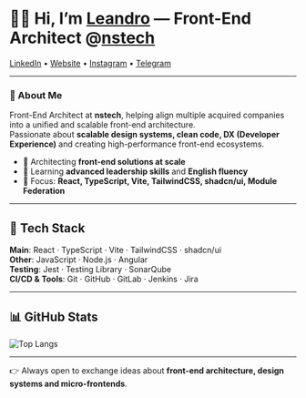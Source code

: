 # 👨‍💻 Hi, I’m [Leandro](https://www.lcpereira.dev) — Front-End Architect @[nstech](https://nstech.com.br)  

[LinkedIn](https://linkedin.com/in/leandro9893) • [Website](https://www.lcpereira.dev/) • [Instagram](https://instagram.com/lcpereira.dev/) • [Telegram](https://t.me/lcpereira_dev)  

---

### 🚀 About Me
Front-End Architect at **nstech**, helping align multiple acquired companies into a unified and scalable front-end architecture.  
Passionate about **scalable design systems, clean code, DX (Developer Experience)** and creating high-performance front-end ecosystems.  

- 🔭 Architecting **front-end solutions at scale**  
- 🌱 Learning **advanced leadership skills** and **English fluency**  
- 🎯 Focus: **React, TypeScript, Vite, TailwindCSS, shadcn/ui, Module Federation**  

---

## 💼 Tech Stack  

**Main**: React · TypeScript · Vite · TailwindCSS · shadcn/ui  
**Other**: JavaScript · Node.js · Angular  
**Testing**: Jest · Testing Library · SonarQube  
**CI/CD & Tools**: Git · GitHub · GitLab · Jenkins · Jira  

---

## 📊 GitHub Stats  

![Top Langs](https://github-readme-stats.vercel.app/api/top-langs/?username=lcpereira&layout=compact&theme=vue-dark)

---

👉 Always open to exchange ideas about **front-end architecture, design systems and micro-frontends**.
